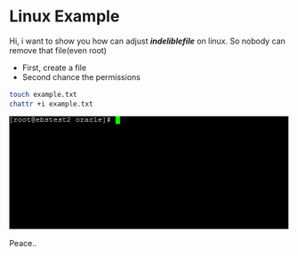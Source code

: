 # Linux Example 

Hi, i want to show you how can adjust ***indeliblefile*** on linux. So nobody can remove that file(even root)

- First, create a file
- Second chance the permissions

```sh
touch example.txt
chattr +i example.txt

```
![alt text](https://github.com/denizparlak07/Documentation/blob/master/images/linux.gif)

Peace.. 

